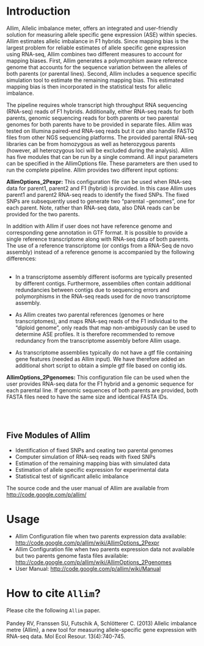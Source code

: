 

# Introduction #
Allim, Allelic imbalance meter, offers an integrated and user-friendly solution for measuring allele specific gene expression (ASE) within species. Allim estimates allelic imbalance in F1 hybrids. Since mapping bias is the largest problem for reliable estimates of allele specific gene expression using RNA-seq, Allim combines two different measures to account for mapping biases. First, Allim generates a polymorphism aware reference genome that accounts for the sequence variation between the alleles of both parents (or parental lines). Second, Allim includes a sequence specific simulation tool to estimate the remaining mapping bias. This estimated mapping bias is then incorporated in the statistical tests for allelic imbalance.

The pipeline requires whole transcript high throughput RNA sequencing (RNA-seq) reads of F1 hybrids. Additionally, either RNA-seq reads for both parents, genomic sequencing reads for both parents or two parental genomes for both parents have to be provided in separate files. Allim was tested on Illumina paired-end RNA-seq reads but it can also handle FASTQ files from other NGS sequencing platforms. The provided parental RNA-seq libraries can be from homozygous as well as heterozygous parents (however, all heterozygous loci will be excluded during the analysis).
Allim has five modules that can be run by a single command. All input parameters can be specified in the AllimOptions file. These parameters are then used to run the complete pipeline. Allim provides two different input options:

**AllimOptions\_2Pexpr:** This configuration file can be used when RNA-seq data for parent1, parent2 and F1 (hybrid) is provided. In this case Allim uses parent1 and parent2 RNA-seq reads to identify the fixed SNPs. The fixed SNPs are subsequently used to generate two “parental -genomes”, one for each parent. Note, rather than RNA-seq data, also DNA reads can be provided for the two parents.<br>

In addition with Allim if user does not have reference genome and corresponding gene annotation in GTF format. It is possible to provide a single reference transcriptome along with RNA-seq data of both parents. The use of a reference transcriptome (or contigs from a RNA-Seq de novo assembly) instead of a reference genome is accompanied by the following differences:<br>
<br>
<ul><li>In a transcriptome assembly different isoforms are typically presented by different contigs. Furthermore, assemblies often contain additional redundancies between contigs due to sequencing errors and polymorphisms in the RNA-seq reads used for de novo transcriptome assembly.</li></ul>

<ul><li>As Allim creates two parental references (genomes or here transcriptomes), and maps RNA-seq reads of the F1 individual to the “diploid genome”, only reads that map non-ambiguously can be used to determine ASE profiles. It is therefore recommended to remove redundancy from the transcriptome assembly before Allim usage.</li></ul>

<ul><li>As transcriptome assemblies typically do not have a gtf file containing gene features (needed as Allim input). We have therefore added an additional short script to obtain a simple gtf file based on contig ids.</li></ul>

<b>AllimOptions_2Pgenomes:</b> This configuration file can be used when the user provides RNA-seq data for the F1 hybrid and a genomic sequence for each parental line. If genomic sequences of both parents are provided, both FASTA files need to have the same size and identical FASTA IDs.<br>
<br>
<br>
<br>
<h2>Five Modules of Allim</h2>

<ul><li>Identification of fixed SNPs and ceating two parental genomes<br>
</li><li>Computer simulation of RNA-seq reads with fixed SNPs<br>
</li><li>Estimation of the remaining mapping bias with simulated data<br>
</li><li>Estimation of allele specific expression for experimental data<br>
</li><li>Statistical test of significant allelic imbalance</li></ul>

The source code and the user manual of Allim are available from <a href='http://code.google.com/p/allim/'>http://code.google.com/p/allim/</a>

<h1>Usage</h1>

<ul><li>Allim Configuration file when two parents expression data available: <a href='http://code.google.com/p/allim/wiki/AllimOptions_2Pexpr'>http://code.google.com/p/allim/wiki/AllimOptions_2Pexpr</a>
</li><li>Allim Configuration file when two parents expression data not available but two parents genome fasta files available: <a href='http://code.google.com/p/allim/wiki/AllimOptions_2Pgenomes'>http://code.google.com/p/allim/wiki/AllimOptions_2Pgenomes</a>
</li><li>User Manual: <a href='http://code.google.com/p/allim/wiki/Manual'>http://code.google.com/p/allim/wiki/Manual</a><br></li></ul>

<h1>How to cite <code>Allim</code>?</h1>

Please cite the following <code>Allim</code> paper.<br>
<br>
Pandey RV, Franssen SU, Futschik A, Schlötterer C. (2013) Allelic imbalance metre (Allim), a new tool for measuring allele-specific gene expression with RNA-seq data. Mol Ecol Resour. 13(4):740-745.<br>
